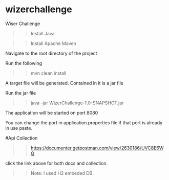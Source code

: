 # wizerchallenge
Wiser Challenge

>> Install Java

>> Install Apache Maven

Navigate to the root directory of the project 

Run the following

>> mvn clean install

A target file will be generated.
Contained in it is a jar file

Run the jar file
>> java -jar WizerChallenge-1.0-SNAPSHOT.jar 

The application will be started on port 8080

You can change the port in application.properties file if that port is already in use
paste.

#Api Collection
>> https://documenter.getpostman.com/view/2630186/UVC8E6WQ

click the link above for both docs and collection.

>> Note: I used H2 embeded DB.
